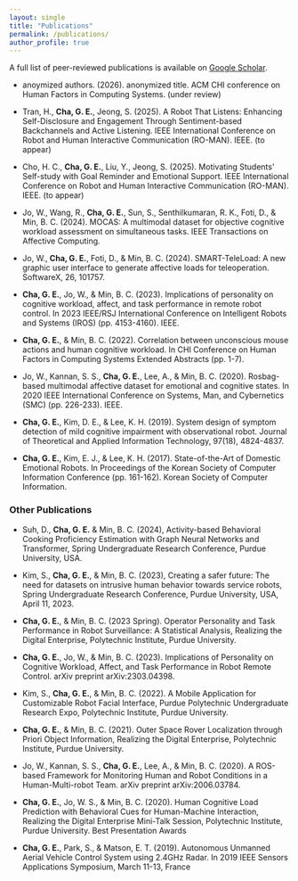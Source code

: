```yaml
---
layout: single
title: "Publications"
permalink: /publications/
author_profile: true
---
```



A full list of peer-reviewed publications is available on [Google Scholar](https://scholar.google.com/citations?user=xnt-zV0AAAAJ).

- anoymized authors. (2026). anonymized title. ACM CHI conference on Human Factors in Computing Systems. (under review)

- Tran, H., **Cha, G. E.**, Jeong, S. (2025). A Robot That Listens: Enhancing Self-Disclosure and Engagement Through Sentiment-based Backchannels and Active Listening. IEEE International Conference on Robot and Human Interactive Communication (RO-MAN). IEEE. (to appear)

- Cho, H. C., **Cha, G. E.**, Liu, Y., Jeong, S. (2025). Motivating Students' Self-study with Goal Reminder and Emotional Support. IEEE International Conference on Robot and Human Interactive Communication (RO-MAN). IEEE. (to appear)

- Jo, W., Wang, R., **Cha, G. E.**, Sun, S., Senthilkumaran, R. K., Foti, D., & Min, B. C. (2024). MOCAS: A multimodal dataset for objective cognitive workload assessment on simultaneous tasks. IEEE Transactions on Affective Computing.

- Jo, W., **Cha, G. E.**, Foti, D., & Min, B. C. (2024). SMART-TeleLoad: A new graphic user interface to generate affective loads for teleoperation. SoftwareX, 26, 101757.

- **Cha, G. E.**, Jo, W., & Min, B. C. (2023). Implications of personality on cognitive workload, affect, and task performance in remote robot control. In 2023 IEEE/RSJ International Conference on Intelligent Robots and Systems (IROS) (pp. 4153-4160). IEEE.

- **Cha, G. E.**, & Min, B. C. (2022). Correlation between unconscious mouse actions and human cognitive workload. In CHI Conference on Human Factors in Computing Systems Extended Abstracts (pp. 1-7).

- Jo, W., Kannan, S. S., **Cha, G. E.**, Lee, A., & Min, B. C. (2020). Rosbag-based multimodal affective dataset for emotional and cognitive states. In 2020 IEEE International Conference on Systems, Man, and Cybernetics (SMC) (pp. 226-233). IEEE.

- **Cha, G. E.**, Kim, D. E., & Lee, K. H. (2019). System design of symptom detection of mild cognitive impairment with observational robot. Journal of Theoretical and Applied Information Technology, 97(18), 4824-4837.

- **Cha, G. E.**, Kim, E. J., & Lee, K. H. (2017). State-of-the-Art of Domestic Emotional Robots. In Proceedings of the Korean Society of Computer Information Conference (pp. 161-162). Korean Society of Computer Information.

### Other Publications

- Suh, D., **Cha, G. E.** & Min, B. C. (2024), Activity-based Behavioral Cooking
Proficiency Estimation with Graph Neural Networks and Transformer, Spring Undergraduate Research Conference, Purdue University, USA.

- Kim, S., **Cha, G. E.**, & Min, B. C. (2023), Creating a safer future: The need for datasets on intrusive human behavior towards service robots, Spring Undergraduate Research Conference, Purdue University, USA, April 11, 2023.

- **Cha, G. E.**, & Min, B. C. (2023 Spring). Operator Personality and Task Performance in Robot Surveillance: A Statistical Analysis, Realizing the Digital Enterprise, Polytechnic Institute, Purdue University.

- **Cha, G. E.**, Jo, W., & Min, B. C. (2023). Implications of Personality on Cognitive Workload, Affect, and Task Performance in Robot Remote Control. arXiv preprint arXiv:2303.04398.

- Kim, S., **Cha, G. E.**, & Min, B. C. (2022). A Mobile Application for Customizable Robot Facial Interface, Purdue Polytechnic Undergraduate Research Expo, Polytechnic Institute, Purdue University.

- **Cha, G. E.**, & Min, B. C. (2021). Outer Space Rover Localization through Priori Object Information, Realizing the Digital Enterprise, Polytechnic Institute, Purdue University.

- Jo, W., Kannan, S. S., **Cha, G. E.**, Lee, A., & Min, B. C. (2020). A ROS-based Framework for Monitoring Human and Robot Conditions in a Human-Multi-robot Team. arXiv preprint arXiv:2006.03784.

- **Cha, G. E.**, Jo, W. S., & Min, B. C. (2020). Human Cognitive Load Prediction with Behavioral Cues for Human-Machine Interaction, Realizing the Digital Enterprise Mini-Talk Session, Polytechnic Institute, Purdue University. Best Presentation Awards

- **Cha, G. E.**, Park, S., & Matson, E. T. (2019). Autonomous Unmanned Aerial Vehicle Control System using 2.4GHz Radar. In 2019 IEEE Sensors Applications Symposium, March 11-13, France